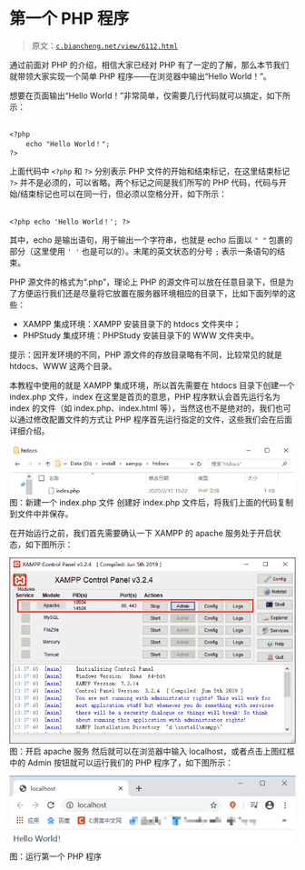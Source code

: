 # 第一个 PHP 程序

> 原文：[`c.biancheng.net/view/6112.html`](http://c.biancheng.net/view/6112.html)

通过前面对 PHP 的介绍，相信大家已经对 PHP 有了一定的了解，那么本节我们就带领大家实现一个简单 PHP 程序——在浏览器中输出“Hello World！”。

想要在页面输出“Hello World！”非常简单，仅需要几行代码就可以搞定，如下所示：

```

<?php
    echo "Hello World！";
?>
```

上面代码中 `<?php` 和 `?>` 分别表示 PHP 文件的开始和结束标记，在这里结束标记 `?>` 并不是必须的，可以省略。两个标记之间是我们所写的 PHP 代码，代码与开始/结束标记也可以在同一行，但必须以空格分开，如下所示：

```

<?php echo 'Hello World！'; ?>
```

其中，echo 是输出语句，用于输出一个字符串，也就是 echo 后面以 `" "` 包裹的部分（这里使用 `' '` 也是可以的）。末尾的英文状态的分号 `;` 表示一条语句的结束。

PHP 源文件的格式为“.php”，理论上 PHP 的源文件可以放在任意目录下，但是为了方便运行我们还是尽量将它放置在服务器环境相应的目录下，比如下面列举的这些：

*   XAMPP 集成环境：XAMPP 安装目录下的 htdocs 文件夹中；
*   PHPStudy 集成环境：PHPStudy 安装目录下的 WWW 文件夹中。

提示：因开发环境的不同，PHP 源文件的存放目录略有不同，比较常见的就是 htdocs、WWW 这两个目录。

本教程中使用的就是 XAMPP 集成环境，所以首先需要在 htdocs 目录下创建一个 index.php 文件，index 在这里是首页的意思，PHP 程序默认会首先运行名为 index 的文件（如 index.php、index.html 等），当然这也不是绝对的，我们也可以通过修改配置文件的方式让 PHP 程序首先运行指定的文件，这些我们会在后面详细介绍。

![新建一个 index.php 文件](img/a227a3a9c93b1e057faa5822fc9ae27f.png)
图：新建一个 index.php 文件
创建好 index.php 文件后，将我们上面的代码复制到文件中并保存。

在开始运行之前，我们首先需要确认一下 XAMPP 的 apache 服务处于开启状态，如下图所示：

![](img/c1a7467d6a453e9723cd28883b39b63f.png)
图：开启 apache 服务
然后就可以在浏览器中输入 localhost，或者点击上图红框中的 Admin 按钮就可以运行我们的 PHP 程序了，如下图所示：

![第一个 php 程序](img/34aef1432a4e03288883ab38e3ee22e9.png)
图：运行第一个 PHP 程序